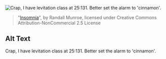 ![Crap, I have levitation class at 25:131.  Better set the alarm to 'cinnamon'.](https://imgs.xkcd.com/comics/insomnia.png)
> "[Insomnia](https://xkcd.com/313/)", by Randall Munroe, licensed under Creative Commons Attribution-NonCommercial 2.5 License

## Alt Text
Crap, I have levitation class at 25:131.  Better set the alarm to 'cinnamon'.
